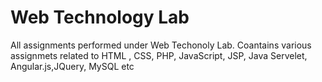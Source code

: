 # Web Technology Lab
All assignments performed under Web Techonoly Lab.
Coantains various assignmets related to HTML , CSS, PHP, JavaScript, JSP, Java Servelet, Angular.js,JQuery, MySQL etc

